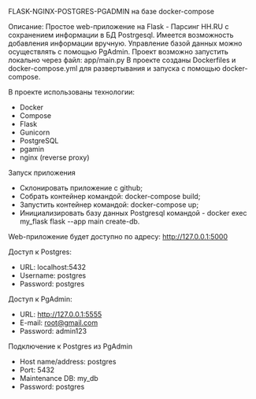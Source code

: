 FLASK-NGINX-POSTGRES-PGADMIN на базе docker-compose

Описание: Простое web-приложение на Flask - Парсинг HH.RU с сохранением информации в БД Postrgesql.
          Имеется возможность добавления информации вручную.
          Управление базой данных можно осуществлять с помощью PgAdmin.
          Проект возможно запустить локально через файл: app/main.py
          В проекте созданы Dockerfiles и docker-compose.yml для развертывания и запуска с помощью docker-compose.

В проекте использованы технологии:

- Docker
- Compose
- Flask
- Gunicorn
- PostgreSQL
- pgamin
- nginx (reverse proxy)


Запуск приложения
- Склонировать приложение с github;
- Собрать контейнер командой: docker-compose build;
- Запустить контейнер командой: docker-compose up;
- Инициализировать базу данных Postgresql командой - docker exec my_flask flask --app main create-db.

Web-приложение будет доступно по адресу: http://127.0.0.1:5000

Доступ к Postgres:
- URL: localhost:5432
- Username: postgres
- Password: postgres

Доступ к PgAdmin:
- URL: http://127.0.0.1:5555
- E-mail: root@gmail.com
- Password: admin123

Подключение к Postgres из PgAdmin
- Host name/address: postgres
- Port: 5432
- Maintenance DB: my_db
- Password: postgres



